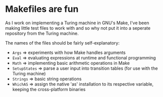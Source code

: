 # Makefiles are fun

As I work on implementing a Turing machine in GNU's Make, I've been making little test files
to work with and so why not put it into a seperate repository from the Turing machine.

The names of the files should be fairly self-explanatory:

* `Args` => experiments with how Make handles arguments
* `Eval` => evaluating expressions at runtime and functional programming
* `Math` => implementing basic arithmetic operations in Make
* `SetupStates` => parse a user input into transition tables (for use with the Turing machine)
* `Strings` => basic string operations
* `WhichAS` => assign the native 'as' installation to its respective variable, keeping the
cross-platform binaries

